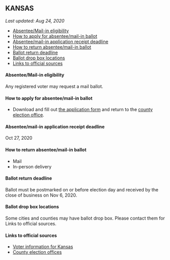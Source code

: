 ## KANSAS

*Last updated: Aug 24, 2020*

* [Absentee/Mail-in eligibility](#absenteemail-in-eligibility)
* [How to apply for absentee/mail-in ballot](#how-to-apply-for-absenteemail-in-ballot)
* [Absentee/mail-in application receipt deadline](#absenteemail-in-application-receipt-deadline)
* [How to return absentee/mail-in ballot](#how-to-return-absenteemail-in-ballot)
* [Ballot return deadline](#ballot-return-deadline)
* [Ballot drop box locations](#ballot-drop-box-locations)
* [Links to official sources](#links-to-official-sources)


#### Absentee/Mail-in eligibility
Any registered voter may request a mail ballot.


#### How to apply for absentee/mail-in ballot
* Download and fill out [the application form](https://www.sos.ks.gov/forms//elections/AV1.pdf) and return to the [county election office](https://www.sos.ks.gov/elections/county_election_officers.aspx).


#### Absentee/mail-in application receipt deadline
Oct 27, 2020


#### How to return absentee/mail-in ballot
* Mail 
* In-person delivery


#### Ballot return deadline
Ballot must be postmarked on or before election day and received by the close of 
business on Nov 6, 2020.


#### Ballot drop box locations
Some cities and counties may have ballot drop box. Please contact them for Links to official sources.


#### Links to official sources
* [Voter information for Kansas](https://sos.ks.gov/elections/voter-information.html)
* [County election offices](https://www.sos.ks.gov/elections/county_election_officers.aspx)
